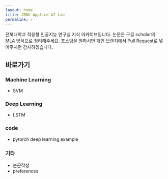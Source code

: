 ```yaml
---
layout: home
title: JBNU Applied AI Lab
permalink: /
---
```


전북대학교 적응형 인공지능 연구실 지식 아카이브입니다.
논문은 구글 scholar의 MLA 방식으로 정리해주세요.
포스팅을 원하시면 개인 브랜치에서 Pull Request로 넣어주시면 감사하겠습니다.

## 바로가기

### Machine Learning

- SVM

### Deep Learning

- LSTM

### code

- pytorch deep learning example

### 기타

- 논문작성
- preferences
